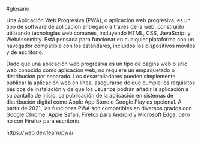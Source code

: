 
#glosario 

  
Una Aplicación Web Progresiva (PWA), o aplicación web progresiva, es un tipo de software de aplicación entregado a través de la web, construido utilizando tecnologías web comunes, incluyendo HTML, CSS, JavaScript y WebAssembly. Está pensada para funcionar en cualquier plataforma con un navegador compatible con los estándares, incluidos los dispositivos móviles y de escritorio.  
  
Dado que una aplicación web progresiva es un tipo de página web o sitio web conocido como aplicación web, no requiere un empaquetado o distribución por separado. Los desarrolladores pueden simplemente publicar la aplicación web en línea, asegurarse de que cumple los requisitos básicos de instalación y de que los usuarios podrán añadir la aplicación a su pantalla de inicio. La publicación de la aplicación en sistemas de distribución digital como Apple App Store o Google Play es opcional. A partir de 2021, las funciones PWA son compatibles en diversos grados con Google Chrome, Apple Safari, Firefox para Android y Microsoft Edge, pero no con Firefox para escritorio.  

https://web.dev/learn/pwa/